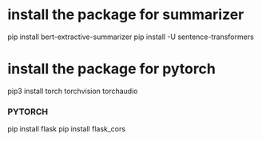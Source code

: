 # install the package for summarizer
pip install bert-extractive-summarizer
pip install -U sentence-transformers


# install the package for pytorch
pip3 install torch torchvision torchaudio



### PYTORCH


pip install flask
pip install flask_cors
